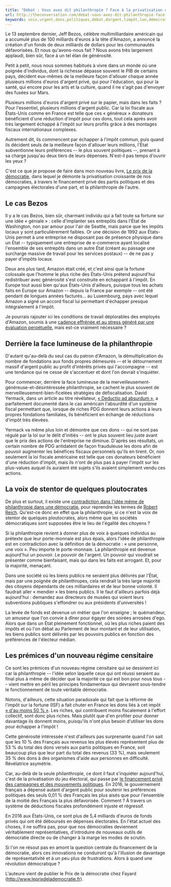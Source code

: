 ```yaml
---
title: "Débat : Vous avez dit philanthropie ? Face à la privatisation de la démocratie, il est urgent d’ouvrir les yeux"
url: http://theconversation.com/debat-vous-avez-dit-philanthropie-face-a-la-privatisation-de-la-democratie-il-est-urgent-douvrir-les-yeux-103750?utm_source=twitter&utm_medium=twitterbutton
keywords: voix,urgent,dons,politiques,débat,dargent,limpôt,lon,démocratie,étatsunis,philanthropie,face,yeux,privatisation,riches,douvrir
---
```

Le 13 septembre dernier, Jeff Bezos, célèbre multimilliardaire américain qui a accumulé plus de 100 milliards d'euros à la tête d'Amazon, a annoncé la création d'un fonds de deux milliards de dollars pour les communautés défavorisées. Et nous qu'avons-nous fait ? Nous avons très largement applaudi, bien sûr, face à un tel élan de générosité.

Petit à petit, nous nous sommes habitués à vivre dans un monde où une poignée d'individus, dont la richesse dépasse souvent le PIB de certains pays, décident eux-mêmes de la meilleure façon d'allouer chaque année plusieurs millions d'euros d'argent privé, qui pour l'éducation, qui pour la santé, qui encore pour les arts et la culture, quand il ne s'agit pas d'envoyer des fusées sur Mars.

Plusieurs millions d'euros d'argent privé sur le papier, mais dans les faits ? Pour l'essentiel, plusieurs millions d'argent public. Car la loi fiscale aux États-Unis comme en France est telle que ces « généreux » donateurs bénéficient d'une réduction d'impôt pour ces dons, tout cela après avoir très largement échappé à l'impôt sur leurs profits grâce à des montages fiscaux internationaux complexes.

Autrement dit, ils commencent par échapper à l'impôt commun, puis quand ils décident seuls de la meilleure façon d'allouer leurs millions, l'État subventionne leurs préférences -- le plus souvent politiques --, prenant à sa charge jusqu'au deux tiers de leurs dépenses. N'est-il pas temps d'ouvrir les yeux ?

C'est ce que je propose de faire dans mon nouveau livre, [Le prix de la démocratie](http://www.leprixdelademocratie.fr/), dans lequel je démonte la privatisation croissante de nos démocraties, à travers le financement privé des partis politiques et des campagnes électorales d'une part, et la philanthropie de l'autre.

Le cas Bezos
------------

Il y a le cas Bezos, bien sûr, charmant individu qui a fait toute sa fortune sur une idée « géniale » : celle d'implanter ses entrepôts dans l'État de Washington, non par amour pour l'air de Seattle, mais parce que les impôts locaux y sont particulièrement faibles. Or une décision de 1992 aux États-Unis permet à une entreprise ne disposant pas de présence physique dans un État -- typiquement une entreprise de e-commerce ayant localisé l'ensemble de ses entrepôts dans un autre État (créant au passage une surcharge massive de travail pour les services postaux) -- de ne pas y payer d'impôts locaux.

Deux ans plus tard, Amazon était créé, et c'est ainsi que la fortune colossale que l'homme le plus riche des États-Unis prétend aujourd'hui redistribuer avec générosité s'est construite en échappant à l'impôt. En Europe tout aussi bien qu'aux États-Unis d'ailleurs, puisque tous les achats faits en Europe sur Amazon -- depuis la France par exemple -- ont été pendant de longues années facturés... au Luxembourg, pays avec lequel Amazon a signé un accord fiscal lui permettant d'échapper presque intégralement à l'impôt.

Je pourrais rajouter ici les conditions de travail déplorables des employés d'Amazon, soumis à une [cadence effrénée et au stress généré par une évaluation perpétuelle](https://www.nytimes.com/2015/08/16/technology/inside-amazon-wrestling-big-ideas-in-a-bruising-workplace.html), mais est-ce vraiment nécessaire ?

Derrière la face lumineuse de la philanthropie
----------------------------------------------

D'autant qu'au-delà du seul cas du patron d'Amazon, la démultiplication du nombre de fondations aux fonds propres démesurés -- et le détournement massif d'argent public au profit d'intérêts privés qui l'accompagne -- est une tendance qui ne cesse de s'accentuer et dont l'on devrait s'inquiéter.

Pour commencer, derrière la face lumineuse de la merveilleusement-généreuse-et-désintéressée philanthropie, se cachent le plus souvent de merveilleusement-bien-ficelées stratégies de défiscalisation. David Yermack, dans un article au titre révélateur, [« Deductio ad absurdum »](https://www.sciencedirect.com/science/article/pii/S0304405X09001202), a parfaitement documenté dans le cas américain l'absurdité d'un système fiscal permettant que, lorsque de riches PDG donnent leurs actions à leurs propres fondations familiales, ils bénéficient en échange de réductions d'impôt très élevées.

Yermack va même plus loin et démontre que ces dons -- qui ne sont pas régulé par la loi sur le délit d'initiés -- ont le plus souvent lieu juste avant que le prix des actions de l'entreprise ne diminue. D'après ses résultats, un certain nombre de PDG antidatent de façon frauduleuse les dons afin de pouvoir augmenter les bénéfices fiscaux personnels qu'ils en tirent. Or, non seulement la loi fiscale américaine est telle que ces donateurs bénéficient d'une réduction d'impôt, mais ils n'ont de plus pas à payer l'impôt sur les plus-values auquel ils auraient été sujets s'ils avaient simplement vendu ces actions.

La voix de stentor de quelques ploutocrates
-------------------------------------------

De plus et surtout, il existe une [contradiction dans l'idée même de philanthropie dans une démocratie](https://press.uchicago.edu/ucp/books/book/chicago/P/bo23530413.html), pour reprendre les termes de [Robert Reich](https://robreich.stanford.edu/). Qu'est-ce donc en effet que la philanthropie, si ce n'est la voix de stentor de quelques ploutocrates, alors même que les sociétés démocratiques sont supposées être le lieu de l'égalité des citoyens ?

Si la philanthropie revient à donner plus de voix à quelques individus au prétexte que leur porte-monnaie est plus épais, alors l'idée de philanthropie est en contradiction avec la définition de la démocratie : « une personne, une voix ». Peu importe le porte-monnaie. La philanthropie est devenue aujourd'hui un pouvoir. Le pouvoir de l'argent. Un pouvoir qui voudrait se présenter comme bienfaisant, mais qui dans les faits est arrogant. Et, pour la majorité, menaçant.

Dans une société où les biens publics ne seraient plus délivrés par l'État, mais par une poignée de philanthropes, cela rendrait la très large majorité des citoyens dépendants de ces milliardaires et de leur bonne volonté. Il faudrait aller « mendier » les biens publics. Il le faut d'ailleurs parfois déjà aujourd'hui : demandez aux directeurs de musées qui voient leurs subventions publiques s'effondrer ou aux présidents d'universités !

La levée de fonds est devenue un métier que l'on enseigne ; le quémandeur, un amuseur que l'on convie à dîner pour égayer des soirées arrosées d'ego. Alors que dans un État pleinement fonctionnel, où les plus riches paient des impôts et où l'on débat au Parlement de leur montant et de leur utilisation, les biens publics sont délivrés par les pouvoirs publics en fonction des préférences de l'électeur médian.

Les prémices d'un nouveau régime censitaire
-------------------------------------------

Ce sont les prémices d'un nouveau régime censitaire qui se dessinent ici car la philanthropie -- l'idée selon laquelle ceux qui ont réussi seraient au final plus à même de décider que la majorité ce qui est bon pour nous tous -- vient mettre en péril les principes fondamentaux qui devraient sous-tendre le fonctionnement de toute véritable démocratie.

Notons, d'ailleurs, cette situation paradoxale qui fait que la réforme de l'impôt sur la fortune (ISF) a fait chuter en France les dons liés à cet impôt [« d'au moins 50 % »](http://www.francegenerosites.org/baisse-dons-fin-de-lisf-linquietude/). Les riches, qui contribuent moins fiscalement à l'effort collectif, sont donc plus riches. Mais plutôt que d'en profiter pour donner davantage ils donnent moins, puisqu'ils n'ont plus besoin d'utiliser les dons pour échapper à l'impôt !

Cette générosité intéressée n'est d'ailleurs pas surprenante quand l'on sait que les 10 % des Français aux revenus les plus élevés représentent plus de 53 % du total des dons versés aux partis politiques en France, soit beaucoup plus que leur part du total des revenus (33 %), mais seulement 35 % des dons à des organismes d'aide aux personnes en difficulté. Révélatrice asymétrie.

Car, au-delà de la seule philanthropie, ce dont il faut s'inquiéter aujourd'hui, c'est de la privatisation du jeu électoral, qui passe par [le financement privé des campagnes et des mouvements politiques](https://lemonde.fr/politique/article/2016/09/06/le-financement-des-partis-politiques-depuis-1988_4993472_823448.html?). En 2016, le gouvernement français a dépensé autant d'argent public pour soutenir les préférences politiques des seuls 0,01 % des Français les plus aisés que pour l'ensemble de la moitié des Français la plus défavorisée. Comment ? À travers un système de déductions fiscales profondément injuste et régressif.

En 2016 aux États-Unis, ce sont plus de 5,4 milliards d'euros de fonds privés qui ont été déboursés en dépenses électorales. En l'état actuel des choses, il ne suffira pas, pour que nos démocraties deviennent véritablement représentatives, d'introduire de nouveaux outils de démocratie directe ou de changer à la marge les modes de scrutin.

Si l'on ne résout pas en amont la question centrale du financement de la démocratie, alors ces innovations ne conduiront qu'à l'illusion de davantage de représentativité et à un peu plus de frustrations. Alors à quand une révolution démocratique ?

L'auteure vient de publier le Prix de la démocratie chez Fayard (http://www.leprixdelademocratie.fr).
